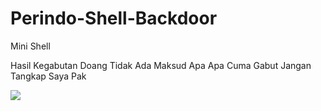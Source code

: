 # Perindo-Shell-Backdoor
Mini Shell

Hasil Kegabutan Doang Tidak Ada Maksud Apa Apa Cuma Gabut
Jangan Tangkap Saya Pak

<img src="https://i.ibb.co/RBrJ5bW/per.png">
